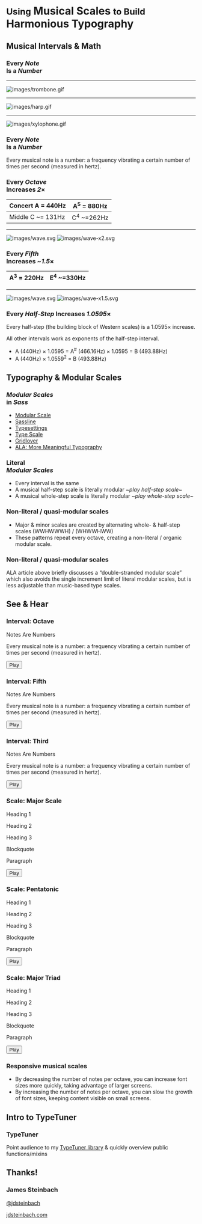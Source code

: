 # <small>Using</small> Musical Scales <small>to Build</small> Harmonious Typography

## Musical Intervals & Math

### Every <em>Note</em><br> Is a <em>Number</em>

---

![images/trombone.gif](images/trombone.gif)

---

![images/harp.gif](images/harp.gif)

---

![images/xylophone.gif](images/xylophone.gif)

### Every <em>Note</em><br> Is a <em>Number</em>

Every musical note is a number: a frequency vibrating a certain number of times per second (measured in hertz).

### Every <em>Octave</em><br> Increases <em>2</em>&times;

| Concert A = 440Hz | A<sup>5</sup> = 880Hz |
| --- | --- |
| Middle C ~= 131Hz | C<sup>4</sup> ~=262Hz |

---

![images/wave.svg](images/wave.svg)
![images/wave-x2.svg](images/wave-x2.svg)

### Every <em>Fifth</em><br> Increases ~<em>1.5</em>&times;

| A<sup>3</sup> = 220Hz | E<sup>4</sup> ~=330Hz |
| --- | --- |

---

![images/wave.svg](images/wave.svg)
![images/wave-x1.5.svg](images/wave-x1.5.svg)

### Every <em>Half-Step</em> Increases <em>1.0595</em>&times;

Every half-step (the building block of Western scales) is a 1.0595&times; increase.

All other intervals work as exponents of the half-step interval.

  * A (440Hz) &times; 1.0595 = A<sup>#</sup> (466.16Hz) &times; 1.0595 = B (493.88Hz)
  * A (440Hz) &times; 1.0559<sup>2</sup> = B (493.88Hz)

## Typography & Modular Scales

### <em>Modular Scales</em><br> in <em>Sass</em>

  * [Modular Scale](http://www.modularscale.com/)
  * [Sassline](https://sassline.com/)
  * [Typesettings](http://typesettings.io/)
  * [Type Scale](http://type-scale.com/)
  * [Gridlover](http://www.gridlover.net/)
  * [ALA: More Meaningful Typography](http://alistapart.com/article/more-meaningful-typography)

### Literal<br> <em>Modular Scales</em>

  * Every interval is the same
  * A musical half-step scale is literally modular *~play half-step scale~*
  * A musical whole-step scale is literally modular *~play whole-step scale~*

### Non-literal / quasi-modular scales

  * Major & minor scales are created by alternating whole- & half-step scales (WWHWWWH) / (WHWWHWW)
  * These patterns repeat every octave, creating a non-literal / organic modular scale.

### Non-literal / quasi-modular scales

ALA article above briefly discusses a “double-stranded modular scale” which also avoids the single increment limit of literal modular scales, but is less adjustable than music-based type scales.

## See & Hear

### Interval: Octave

<div class="text-block interval octave">
  <p class="heading-octave">Notes Are Numbers</p>
  <p class="paragraph-octave">Every musical note is a number: a frequency vibrating a certain number of times per second (measured in hertz).</p>
</div>
<button id="interval-octave" class="play-button">Play</button>

### Interval: Fifth

<div class="text-block interval fifth">
  <p class="heading-fifth">Notes Are Numbers</p>
  <p class="paragraph-fifth">Every musical note is a number: a frequency vibrating a certain number of times per second (measured in hertz).</p>
</div>
<button id="interval-fifth" class="play-button">Play</button>

### Interval: Third

<div class="text-block interval third">
  <p class="heading-third">Notes Are Numbers</p>
  <p class="paragraph-third">Every musical note is a number: a frequency vibrating a certain number of times per second (measured in hertz).</p>
</div>
<button id="interval-third" class="play-button">Play</button>

### Scale: Major Scale

<div class="text-block scale major-scale">
  <p class="heading-1">Heading 1</p>
  <p class="heading-2">Heading 2</p>
  <p class="heading-3">Heading 3</p>
  <p class="blockquote">Blockquote</p>
  <p class="paragraph">Paragraph</p>
</div>
<button id="scale-major" class="play-button">Play</button>

### Scale: Pentatonic

<div class="text-block scale pentatonic">
  <p class="heading-1">Heading 1</p>
  <p class="heading-2">Heading 2</p>
  <p class="heading-3">Heading 3</p>
  <p class="blockquote">Blockquote</p>
  <p class="paragraph">Paragraph</p>
</div>
<button id="scale-pentatonic" class="play-button">Play</button>

### Scale: Major Triad

<div class="text-block scale major-triad">
  <p class="heading-1">Heading 1</p>
  <p class="heading-2">Heading 2</p>
  <p class="heading-3">Heading 3</p>
  <p class="blockquote">Blockquote</p>
  <p class="paragraph">Paragraph</p>
</div>
<button id="scale-major-triad" class="play-button">Play</button>

### Responsive musical scales

  * By decreasing the number of notes per octave, you can increase font sizes more quickly, taking advantage of larger screens.
  * By increasing the number of notes per octave, you can slow the growth of font sizes, keeping content visible on small screens.

## Intro to TypeTuner

### TypeTuner

Point audience to my [TypeTuner library](http://typetuner.com) &amp; quickly overview public functions/mixins

## Thanks!

### James Steinbach

[@jdsteinbach](https://twitter.com/jdsteinbach)

[jdsteinbach.com](https://jdsteinbach.com)
